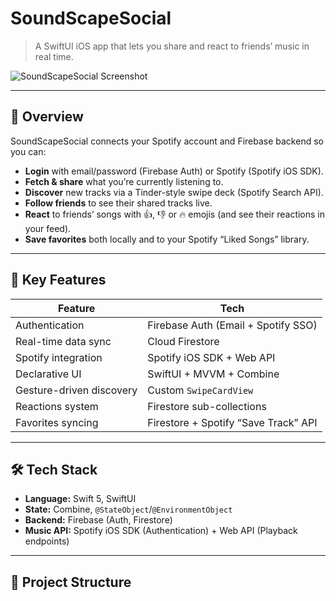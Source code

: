 # SoundScapeSocial

> A SwiftUI iOS app that lets you share and react to friends’ music in real time.

![SoundScapeSocial Screenshot](docs/screenshot.png)

---

## 🚀 Overview

SoundScapeSocial connects your Spotify account and Firebase backend so you can:
- **Login** with email/password (Firebase Auth) or Spotify (Spotify iOS SDK).
- **Fetch & share** what you’re currently listening to.
- **Discover** new tracks via a Tinder-style swipe deck (Spotify Search API).
- **Follow friends** to see their shared tracks live.
- **React** to friends’ songs with 👍, 👎 or 🔥 emojis (and see their reactions in your feed).
- **Save favorites** both locally and to your Spotify “Liked Songs” library.

---

## 🎯 Key Features

| Feature                  | Tech                                 |
| ------------------------ | ------------------------------------ |
| Authentication           | Firebase Auth (Email + Spotify SSO) |
| Real-time data sync      | Cloud Firestore                      |
| Spotify integration      | Spotify iOS SDK + Web API            |
| Declarative UI           | SwiftUI + MVVM + Combine             |
| Gesture-driven discovery | Custom `SwipeCardView`               |
| Reactions system         | Firestore sub-collections            |
| Favorites syncing        | Firestore + Spotify “Save Track” API |

---

## 🛠️ Tech Stack

- **Language:** Swift 5, SwiftUI  
- **State:** Combine, `@StateObject`/`@EnvironmentObject`  
- **Backend:** Firebase (Auth, Firestore)  
- **Music API:** Spotify iOS SDK (Authentication) + Web API (Playback endpoints)  

---

## 📂 Project Structure

